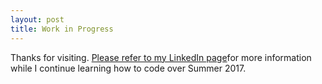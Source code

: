```yaml
---
layout: post
title: Work in Progress
---
```


Thanks for visiting. [Please refer to my LinkedIn page](https://linkedin.com/in/leppekja)for more information while I continue learning how to code over Summer 2017. 
